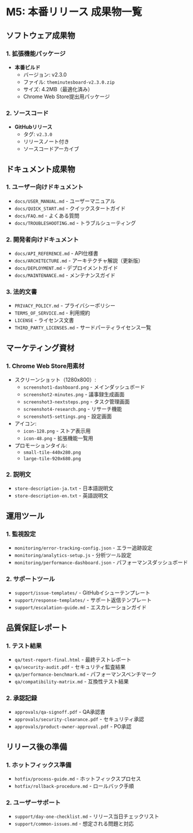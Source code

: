 # M5: 本番リリース 成果物一覧

## ソフトウェア成果物

### 1. **拡張機能パッケージ**
- **本番ビルド**
  - バージョン: v2.3.0
  - ファイル: `theminutesboard-v2.3.0.zip`
  - サイズ: 4.2MB（最適化済み）
  - Chrome Web Store提出用パッケージ

### 2. **ソースコード**
- **GitHubリリース**
  - タグ: `v2.3.0`
  - リリースノート付き
  - ソースコードアーカイブ

## ドキュメント成果物

### 1. **ユーザー向けドキュメント**
- `docs/USER_MANUAL.md` - ユーザーマニュアル
- `docs/QUICK_START.md` - クイックスタートガイド
- `docs/FAQ.md` - よくある質問
- `docs/TROUBLESHOOTING.md` - トラブルシューティング

### 2. **開発者向けドキュメント**
- `docs/API_REFERENCE.md` - API仕様書
- `docs/ARCHITECTURE.md` - アーキテクチャ解説（更新版）
- `docs/DEPLOYMENT.md` - デプロイメントガイド
- `docs/MAINTENANCE.md` - メンテナンスガイド

### 3. **法的文書**
- `PRIVACY_POLICY.md` - プライバシーポリシー
- `TERMS_OF_SERVICE.md` - 利用規約
- `LICENSE` - ライセンス文書
- `THIRD_PARTY_LICENSES.md` - サードパーティライセンス一覧

## マーケティング資材

### 1. **Chrome Web Store用素材**
- スクリーンショット（1280x800）:
  - `screenshot1-dashboard.png` - メインダッシュボード
  - `screenshot2-minutes.png` - 議事録生成画面
  - `screenshot3-nextsteps.png` - タスク管理画面
  - `screenshot4-research.png` - リサーチ機能
  - `screenshot5-settings.png` - 設定画面
- アイコン:
  - `icon-128.png` - ストア表示用
  - `icon-48.png` - 拡張機能一覧用
- プロモーションタイル:
  - `small-tile-440x280.png`
  - `large-tile-920x680.png`

### 2. **説明文**
- `store-description-ja.txt` - 日本語説明文
- `store-description-en.txt` - 英語説明文

## 運用ツール

### 1. **監視設定**
- `monitoring/error-tracking-config.json` - エラー追跡設定
- `monitoring/analytics-setup.js` - 分析ツール設定
- `monitoring/performance-dashboard.json` - パフォーマンスダッシュボード

### 2. **サポートツール**
- `support/issue-templates/` - GitHubイシューテンプレート
- `support/response-templates/` - サポート返信テンプレート
- `support/escalation-guide.md` - エスカレーションガイド

## 品質保証レポート

### 1. **テスト結果**
- `qa/test-report-final.html` - 最終テストレポート
- `qa/security-audit.pdf` - セキュリティ監査結果
- `qa/performance-benchmark.md` - パフォーマンスベンチマーク
- `qa/compatibility-matrix.md` - 互換性テスト結果

### 2. **承認記録**
- `approvals/qa-signoff.pdf` - QA承認書
- `approvals/security-clearance.pdf` - セキュリティ承認
- `approvals/product-owner-approval.pdf` - PO承認

## リリース後の準備

### 1. **ホットフィックス準備**
- `hotfix/process-guide.md` - ホットフィックスプロセス
- `hotfix/rollback-procedure.md` - ロールバック手順

### 2. **ユーザーサポート**
- `support/day-one-checklist.md` - リリース当日チェックリスト
- `support/common-issues.md` - 想定される問題と対応